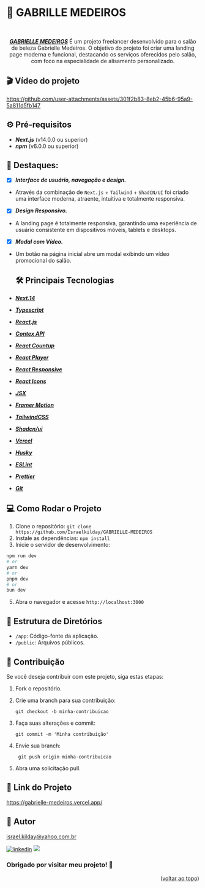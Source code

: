 # 💃 GABRILLE MEDEIROS

<a name="readme-top"></a>

<div align="center"><br>

**_[GABRIELLE MEDEIROS](https://gabrielle-medeiros.vercel.app/)_** É um projeto freelancer desenvolvido para o salão de beleza Gabrielle Medeiros. O objetivo do projeto foi criar uma landing page moderna e funcional, destacando os serviços oferecidos pelo salão, com foco na especialidade de alisamento personalizado.

 </div>

## 🎬 Vídeo do projeto

https://github.com/user-attachments/assets/301f2b83-8eb2-45b6-95a9-5a811d5fb147

## ⚙️ Pré-requisitos

- **_Next.js_** (v14.0.0 ou superior)
- **_npm_** (v6.0.0 ou superior)

## 🚀 Destaques:

- [x] **_Interface de usuário, navegação e design._**
- Através da combinação de `Next.js` + `Tailwind` + `ShadCN/UI` foi criado uma interface moderna, atraente, intuitiva e totalmente responsiva.
- [x] **_Design Responsivo._**
- A landing page é totalmente responsiva, garantindo uma experiência de usuário consistente em dispositivos móveis, tablets e desktops.
- [x] **_Modal com Vídeo._**
- Um botão na página inicial abre um modal exibindo um vídeo promocional do salão.

  ## 🛠️ Principais Tecnologias

- **_[Next.14](https://nextjs.org/)_**
- **_[Typescript](https://www.typescriptlang.org/)_**
- **_[React.js](https://pt-br.legacy.reactjs.org/)_**
- **_[Contex API](https://legacy.reactjs.org/docs/context.html)_**
- **_[React Countup](https://www.npmjs.com/package/react-countup)_**
- **_[React Player](https://www.npmjs.com/package/react-player)_**
- **_[React Responsive](https://www.npmjs.com/package/react-responsive?activeTab=readme)_**
- **_[React Icons](https://react-icons.github.io/react-icons/)_**
- **_[JSX](https://pt-br.legacy.reactjs.org/docs/introducing-jsx.html)_**
- **_[Framer Motion](https://www.framer.com/motion/)_**
- **_[TailwindCSS](https://tailwindcss.com/)_**
- **_[Shadcn/ui](https://ui.shadcn.com/)_**
- **_[Vercel](https://vercel.com/docs)_**
- **_[Husky](https://www.freecodecamp.org/portuguese/news/como-adicionar-hooks-de-commit-ao-git-com-husky-para-automatizar-tarefas/)_**
- **_[ESLint](https://eslint.org/)_**
- **_[Prettier](https://prettier.io/)_**
- **_[Git](https://www.git-scm.com/)_**

## 💻 Como Rodar o Projeto

1.  Clone o repositório: `git clone https://github.com/Israelkilday/GABRIELLE-MEDEIROS`
2.  Instale as dependências: `npm install`
3.  Inicie o servidor de desenvolvimento:
```bash
npm run dev
# or
yarn dev
# or
pnpm dev
# or
bun dev
```  
5.  Abra o navegador e acesse `http://localhost:3000`

## 📁 Estrutura de Diretórios

- `/app`: Código-fonte da aplicação.
- `/public`: Arquivos públicos.

## 🤝 Contribuição

Se você deseja contribuir com este projeto, siga estas etapas:

1. Fork o repositório.

2. Crie uma branch para sua contribuição:

   ```shell
   git checkout -b minha-contribuicao

   ```

3. Faça suas alterações e commit:

   ```shell
   git commit -m 'Minha contribuição'

   ```

4. Envie sua branch:

   ```shell
    git push origin minha-contribuicao

   ```

5. Abra uma solicitação pull.

## 🔗 Link do Projeto

https://gabrielle-medeiros.vercel.app/

## 🧠 Autor

israel.kilday@yahoo.com.br

[![linkedin](https://img.shields.io/badge/LinkedIn-0077B5?style=for-the-badge&logo=linkedin&logoColor=white)](https://www.linkedin.com/in/israel-kilday-machado-de-souza-801482230) <a href="mailto:israelkilday27@gmail.com">
<img src="https://img.shields.io/badge/Gmail-333333?style=for-the-badge&logo=gmail&logoColor=red" />
</a>

### Obrigado por visitar meu projeto! 👋

 <p align="right">(<a href="#readme-top">voltar ao topo</a>)</p>
